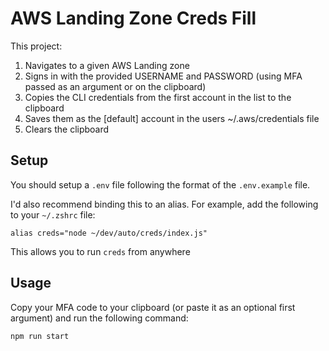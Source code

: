 # AWS Landing Zone Creds Fill

This project:
1. Navigates to a given AWS Landing zone
2. Signs in with the provided USERNAME and PASSWORD (using MFA passed as an argument or on the clipboard)
3. Copies the CLI credentials from the first account in the list to the clipboard
4. Saves them as the \[default\] account in the users ~/.aws/credentials file
5. Clears the clipboard

## Setup

You should setup a `.env` file following the format of the `.env.example` file.

I'd also recommend binding this to an alias. For example, add the following to your `~/.zshrc` file:

```shell
alias creds="node ~/dev/auto/creds/index.js"
```

This allows you to run `creds` from anywhere
## Usage

Copy your MFA code to your clipboard (or paste it as an optional first argument) and run the following command:

```shell
npm run start
```
